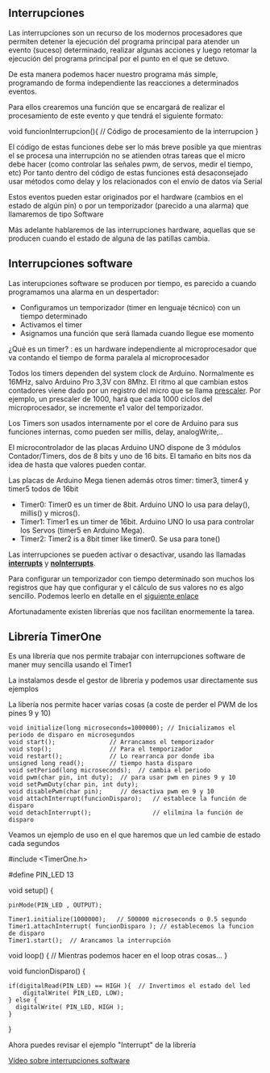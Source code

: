 ## Interrupciones
Las interrupciones son un recurso de los modernos procesadores que permiten detener la ejecución del programa principal para atender un evento (suceso) determinado, realizar algunas acciones y luego retomar la ejecución del programa principal por el punto en el que se detuvo.

De esta manera podemos hacer nuestro programa más simple, programando de forma independiente las reacciones a determinados eventos.

Para ellos crearemos una función que se encargará de realizar el procesamiento de este evento y que tendrá el siguiente formato:

  void funcionInterrupcion(){
  // Código de procesamiento de la interrupcion
  }


El código de estas funciones debe ser lo más breve posible ya que mientras el se procesa una interrupción no se atienden otras tareas que el micro debe hacer (como controlar las señales pwm, de servos, medir el tiempo, etc) Por tanto dentro del código de estas funciones está desaconsejado usar métodos como delay y los relacionados con el envío de datos vía Serial

Estos eventos pueden estar originados por el hardware (cambios en el estado de algún pin) o por un temporizador (parecido a una alarma) que llamaremos de tipo Software

Más adelante hablaremos de las interrupciones hardware, aquellas que se producen cuando el estado de alguna de las patillas cambia.

## Interrupciones software

Las interupciones software se producen por tiempo, es parecido a cuando programamos una alarma en un despertador:
* Configuramos un temporizador (timer en lenguaje técnico) con un tiempo determinado
* Activamos el timer
* Asignamos una función que será llamada cuando llegue ese momento

¿Qué es un timer? : es un hardware independiente al microprocesador que va contando el tiempo de forma  paralela al microprocesador

Todos los timers dependen del system clock de Arduino. Normalmente es 16MHz, salvo Arduino Pro 3,3V con 8Mhz. El ritmo al que cambian estos contadores viene dado por un registro del micro que se llama [prescaler](https://playground.arduino.cc/Code/Prescaler). Por ejemplo, un prescaler de 1000, hará que cada 1000 ciclos del microprocesador, se incremente e1 valor del temporizador.

Los Timers son usados internamente por el core de Arduino para sus funciones internas, como pueden ser millis, delay, analogWrite,..

El microcontrolador de las placas Arduino UNO dispone de 3 módulos Contador/Timers, dos de 8 bits y uno de 16 bits. El tamaño en bits nos da idea de hasta que valores pueden contar.


Las placas de Arduino  Mega tienen además otros timer: timer3, timer4 y timer5 todos de 16bit


* Timer0: Timer0 es un timer de 8bit. Arduino UNO lo usa para delay(), millis() y micros().
* Timer1: Timer1 es un timer de 16bit. Arduino UNO lo usa para controlar los Servos (timer5 en Arduino Mega).
* Timer2: Timer2 is a 8bit timer like timer0. Se usa para tone()

Las interrupciones se pueden activar o desactivar, usando las llamadas [**interrupts**](https://www.arduino.cc/reference/en/language/functions/interrupts/interrupts/) y [**noInterrupts**](http://arduino.cc/en/Reference/NoInterrupts).

Para configurar un temporizador con tiempo determinado son muchos los registros que hay que configurar y el cálculo de sus valores no es algo sencillo. Podemos leerlo en detalle en el [siguiente enlace](http://arduino.cc/es/Tutorial/SecretsOfArduinoPWM)

Afortunadamente existen librerías que nos facilitan enormemente la tarea.

## Librería TimerOne

Es una librería que nos permite trabajar con interrupciones software de maner muy sencilla usando el Timer1

La instalamos desde el gestor de librería y podemos usar directamente sus ejemplos

La libería nos permite hacer varias cosas (a coste de perder el PWM de los pines 9 y 10)

    void initialize(long microseconds=1000000); // Inicializamos el periodo de disparo en microsegundos
    void start();               // Arrancamos el temporizador
    void stop();                // Para el temporizador
    void restart();             // Lo rearranca por donde iba
    unsigned long read();       // tiempo hasta disparo
    void setPeriod(long microseconds);  // cambia el periodo
    void pwm(char pin, int duty);  // para usar pwm en pines 9 y 10
    void setPwmDuty(char pin, int duty);
    void disablePwm(char pin);     // desactiva pwm en 9 y 10
    void attachInterrupt(funcionDisparo);   // establece la función de disparo
    void detachInterrupt();                 // elilmina la función de disparo


Veamos un ejemplo de uso en el que haremos que un led cambie de estado cada segundos



  #include <TimerOne.h>

  #define PIN_LED 13

  void setup() {

    pinMode(PIN_LED , OUTPUT);

    Timer1.initialize(1000000);   // 500000 microseconds o 0.5 segundo  
    Timer1.attachInterrupt( funcionDisparo ); // establecemos la funcion de disparo
    Timer1.start();  // Arancamos la interrupción

  void loop()   {
     // Mientras podemos hacer en el loop otras cosas...
  }

  void funcionDisparo()  {

    if(digitalRead(PIN_LED) == HIGH ){  // Invertimos el estado del led
        digitalWrite( PIN_LED, LOW);
    } else {
      digitalWrite( PIN_LED, HIGH );
    }
  }


Ahora puedes revisar el ejemplo "Interrupt" de la librería


[Vídeo sobre interrupciones software](https://www.youtube.com/embed/oG73lT56m7A)
